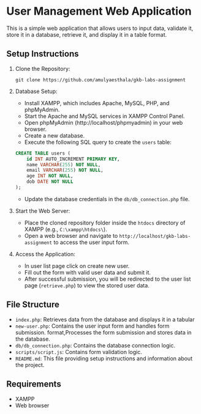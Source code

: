 # User Management Web Application

This is a simple web application that allows users to input data, validate it, store it in a database, retrieve it, and display it in a table format.

## Setup Instructions

1. Clone the Repository:

    ```
    git clone https://github.com/amulyaesthala/gkb-labs-assignment
    ```

2. Database Setup:

    - Install XAMPP, which includes Apache, MySQL, PHP, and phpMyAdmin.
    - Start the Apache and MySQL services in XAMPP Control Panel.
    - Open phpMyAdmin (http://localhost/phpmyadmin) in your web browser.
    - Create a new database.
    - Execute the following SQL query to create the `users` table:

    ```sql
    CREATE TABLE users (
        id INT AUTO_INCREMENT PRIMARY KEY,
        name VARCHAR(255) NOT NULL,
        email VARCHAR(255) NOT NULL,
        age INT NOT NULL,
        dob DATE NOT NULL
    );
    ```

    - Update the database credentials in the `db/db_connection.php` file.

3. Start the Web Server:

    - Place the cloned repository folder inside the `htdocs` directory of XAMPP (e.g., `C:\xampp\htdocs\`).
    - Open a web browser and navigate to `http://localhost/gkb-labs-assignment` to access the user input form.

4. Access the Application:

    - In user list page click on create new user.
    - Fill out the form with valid user data and submit it.
    - After successful submission, you will be redirected to the user list page (`retrieve.php`) to view the stored user data.

## File Structure

- `index.php`: Retrieves data from the database and displays it in a tabular 
- `new-user.php`: Contains the user input form and handles form submission.     format,Processes the form submission and stores data in the database.
- `db/db_connection.php`: Contains the database connection logic.
- `scripts/script.js`: Contains form validation logic.
- `README.md`: This file providing setup instructions and information about the project.

## Requirements

- XAMPP
- Web browser

